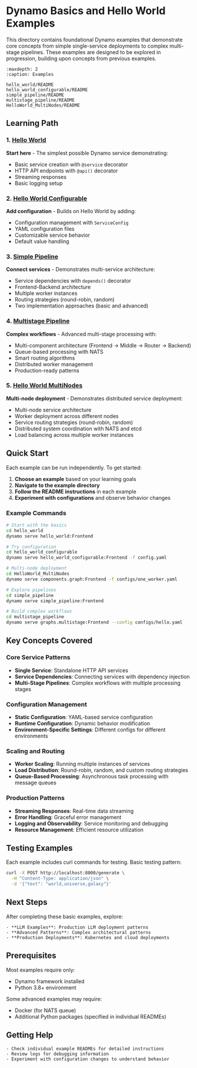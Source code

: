 <!--
SPDX-FileCopyrightText: Copyright (c) 2025 NVIDIA CORPORATION & AFFILIATES. All rights reserved.
SPDX-License-Identifier: Apache-2.0

Licensed under the Apache License, Version 2.0 (the "License");
you may not use this file except in compliance with the License.
You may obtain a copy of the License at

http://www.apache.org/licenses/LICENSE-2.0

Unless required by applicable law or agreed to in writing, software
distributed under the License is distributed on an "AS IS" BASIS,
WITHOUT WARRANTIES OR CONDITIONS OF ANY KIND, either express or implied.
See the License for the specific language governing permissions and
limitations under the License.
-->

# Dynamo Basics and Hello World Examples

This directory contains foundational Dynamo examples that demonstrate core concepts from simple single-service deployments to complex multi-stage pipelines. These examples are designed to be explored in progression, building upon concepts from previous examples.

```{toctree}
:maxdepth: 2
:caption: Examples

hello_world/README
hello_world_configurable/README
simple_pipeline/README
multistage_pipeline/README
HelloWorld_MultiNodes/README
```

## Learning Path

### 1. [Hello World](hello_world/README.md)
**Start here** - The simplest possible Dynamo service demonstrating:
- Basic service creation with `@service` decorator
- HTTP API endpoints with `@api()` decorator
- Streaming responses
- Basic logging setup

### 2. [Hello World Configurable](hello_world_configurable/README.md)
**Add configuration** - Builds on Hello World by adding:
- Configuration management with `ServiceConfig`
- YAML configuration files
- Customizable service behavior
- Default value handling

### 3. [Simple Pipeline](simple_pipeline/README.md)
**Connect services** - Demonstrates multi-service architecture:
- Service dependencies with `depends()` decorator
- Frontend-Backend architecture
- Multiple worker instances
- Routing strategies (round-robin, random)
- Two implementation approaches (basic and advanced)

### 4. [Multistage Pipeline](multistage_pipeline/README.md)
**Complex workflows** - Advanced multi-stage processing with:
- Multi-component architecture (Frontend → Middle → Router → Backend)
- Queue-based processing with NATS
- Smart routing algorithms
- Distributed worker management
- Production-ready patterns

### 5. [Hello World MultiNodes](hello_world_multinode/README.md)
**Multi-node deployment** - Demonstrates distributed service deployment:
- Multi-node service architecture
- Worker deployment across different nodes
- Service routing strategies (round-robin, random)
- Distributed system coordination with NATS and etcd
- Load balancing across multiple worker instances

## Quick Start

Each example can be run independently. To get started:

1. **Choose an example** based on your learning goals
2. **Navigate to the example directory**
3. **Follow the README instructions** in each example
4. **Experiment with configurations** and observe behavior changes

### Example Commands

```bash
# Start with the basics
cd hello_world
dynamo serve hello_world:Frontend

# Try configuration
cd hello_world_configurable
dynamo serve hello_world_configurable:Frontend -f config.yaml

# Multi-node deployment
cd HelloWorld_MultiNodes
dynamo serve components.graph:Frontend -f configs/one_worker.yaml

# Explore pipelines
cd simple_pipeline
dynamo serve simple_pipeline:Frontend

# Build complex workflows
cd multistage_pipeline
dynamo serve graphs.multistage:Frontend --config configs/hello.yaml
```

## Key Concepts Covered

### Core Service Patterns
- **Single Service**: Standalone HTTP API services
- **Service Dependencies**: Connecting services with dependency injection
- **Multi-Stage Pipelines**: Complex workflows with multiple processing stages

### Configuration Management
- **Static Configuration**: YAML-based service configuration
- **Runtime Configuration**: Dynamic behavior modification
- **Environment-Specific Settings**: Different configs for different environments

### Scaling and Routing
- **Worker Scaling**: Running multiple instances of services
- **Load Distribution**: Round-robin, random, and custom routing strategies
- **Queue-Based Processing**: Asynchronous task processing with message queues

### Production Patterns
- **Streaming Responses**: Real-time data streaming
- **Error Handling**: Graceful error management
- **Logging and Observability**: Service monitoring and debugging
- **Resource Management**: Efficient resource utilization

## Testing Examples

Each example includes curl commands for testing. Basic testing pattern:

```bash
curl -X POST http://localhost:8000/generate \
  -H "Content-Type: application/json" \
  -d '{"text": "world,universe,galaxy"}'
```

## Next Steps

After completing these basic examples, explore:

```{seealso}
- **LLM Examples**: Production LLM deployment patterns
- **Advanced Patterns**: Complex architectural patterns
- **Production Deployments**: Kubernetes and cloud deployments
```

## Prerequisites

Most examples require only:
- Dynamo framework installed
- Python 3.8+ environment

Some advanced examples may require:
- Docker (for NATS queue)
- Additional Python packages (specified in individual READMEs)

## Getting Help

```{tip}
- Check individual example READMEs for detailed instructions
- Review logs for debugging information
- Experiment with configuration changes to understand behavior
```

